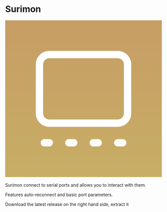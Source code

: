 # Surimon

![Surimon](assets/icon.png)

Surimon connect to serial ports and allows you to interact with them.

Features auto-reconnect and basic port parameters.

Download the latest release on the right hand side, extract it 